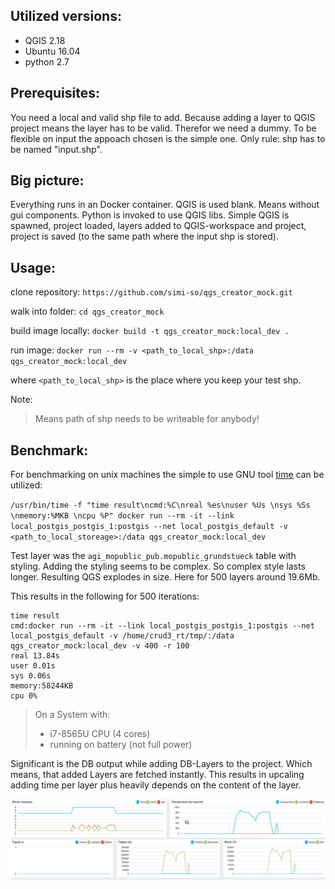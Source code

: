 Utilized versions:
------------------

* QGIS 2.18
* Ubuntu 16.04
* python 2.7

Prerequisites:
--------------

You need a local and valid shp file to add. Because adding a layer to QGIS project means the layer has to be valid.
Therefor we need a dummy. To be flexible on input the appoach chosen is the simple one. Only rule: shp has to be 
named "input.shp".

Big picture:
------------

Everything runs in an Docker container. QGIS is used blank. Means without gui components. Python is invoked to use QGIS libs. Simple QGIS is spawned,
project loaded, layers added to QGIS-workspace and project, project is saved (to the same path where the input shp is stored).

Usage:
------

clone repository:
`https://github.com/simi-so/qgs_creator_mock.git`

walk into folder:
`cd qgs_creator_mock`

build image locally:
`docker build -t qgs_creator_mock:local_dev .`

run image:
`docker run --rm -v <path_to_local_shp>:/data qgs_creator_mock:local_dev`

where `<path_to_local_shp>` is the place where you keep your test shp.

Note:

> Means path of shp needs to be writeable for anybody!

Benchmark:
----------

For benchmarking on unix machines the simple to use GNU tool [time](https://www.gnu.org/software/time/) can be utilized:

`/usr/bin/time -f "time result\ncmd:%C\nreal %es\nuser %Us \nsys %Ss \nmemory:%MKB \ncpu %P" docker run --rm -it --link local_postgis_postgis_1:postgis --net local_postgis_default -v <path_to_local_storeage>:/data qgs_creator_mock:local_dev`

Test layer was the `agi_mopublic_pub.mopublic_grundstueck` table with styling. Adding the styling seems to be complex. So complex style lasts longer. Resulting QGS explodes in size. Here for 500 layers around 19.6Mb.

This results in the following for 500 iterations:

```
time result
cmd:docker run --rm -it --link local_postgis_postgis_1:postgis --net local_postgis_default -v /home/crud3_rt/tmp/:/data qgs_creator_mock:local_dev -v 400 -r 100
real 13.84s
user 0.01s 
sys 0.06s 
memory:58244KB 
cpu 0%
```

> On a System with:
> * i7-8565U CPU (4 cores)
> * running on battery (not full power)

Significant is the DB output while adding DB-Layers to the project. Which means, that added Layers are fetched instantly. This results in upcaling adding time per layer 
plus heavily depends on the content of the layer.

![](db_activity_while_adding.png?raw=true)


